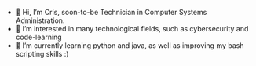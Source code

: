 - 👋 Hi, I’m Cris, soon-to-be Technician in Computer Systems Administration.
- 👀 I’m interested in many technological fields, such as cybersecurity and code-learning
- 🌱 I’m currently learning python and java, as well as improving my bash scripting skills :)
